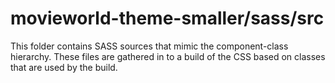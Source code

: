 # movieworld-theme-smaller/sass/src

This folder contains SASS sources that mimic the component-class hierarchy. These files
are gathered in to a build of the CSS based on classes that are used by the build.
